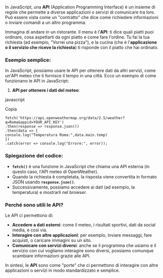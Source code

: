 In JavaScript, una **API** (Application Programming Interface) è un insieme di regole che permette a diverse applicazioni o servizi di comunicare tra loro. Può essere vista come un "contratto" che dice come richiedere informazioni o inviare comandi a un altro programma.

Immagina di andare in un ristorante. Il menu è l'**API**: ti dice quali piatti puoi ordinare, cosa aspettarti da ogni piatto e come fare l'ordine. Tu fai la tua richiesta (ad esempio, "Vorrei una pizza"), e la cucina (che è l'**applicazione o il servizio che riceve la richiesta**) ti risponde con il piatto che hai ordinato.

### Esempio semplice:

In JavaScript, possiamo usare le API per ottenere dati da altri servizi, come un'API meteo che ti fornisce il tempo in una città. Ecco un esempio di come funzionano le API in JavaScript:

1. **API per ottenere i dati del meteo**:

javascript

Copia

```
fetch('https://api.openweathermap.org/data/2.5/weather?q=Roma&appid=YOUR_API_KEY')   
.then(response => response.json())
.then(data => {
console.log("Temperatura Roma:",data.main.temp)
})   
.catch(error => console.log("Errore:", error));
```

### Spiegazione del codice:

- **`fetch()`** è una funzione in JavaScript che chiama una API esterna (in questo caso, l'API meteo di OpenWeather).
- Quando la richiesta è completata, la risposta viene convertita in formato JSON usando **`response.json()`**.
- Successivamente, possiamo accedere ai dati (ad esempio, la temperatura) e mostrarli nel browser.

### Perché sono utili le API?

Le API ci permettono di:

- **Accedere a dati esterni**: come il meteo, i risultati sportivi, dati da social media, e così via.
- **Interagire con altre applicazioni**: per esempio, inviare messaggi, fare acquisti, o caricare immagini su un sito.
- **Comunicare con servizi diversi**: anche se il programma che usiamo e il servizio con cui vogliamo interagire sono diversi, possiamo comunque scambiare informazioni grazie alle API.

In sintesi, le **API** sono come "porte" che ci permettono di interagire con altre applicazioni o servizi in modo standardizzato e semplice.